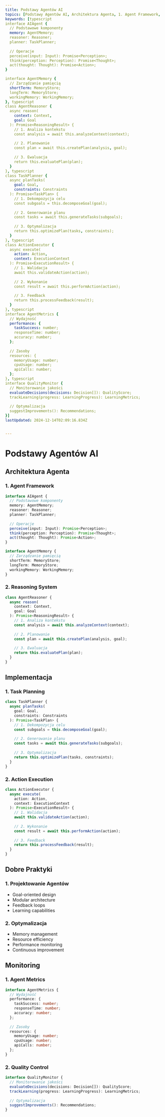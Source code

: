 ```yaml
---
title: Podstawy Agentów AI
topics: [Podstawy Agentów AI, Architektura Agenta, 1. Agent Framework, 2. Reasoning System, Implementacja, 1. Task Planning, 2. Action Execution, Dobre Praktyki, 1. Projektowanie Agentów, 2. Optymalizacja, Monitoring, 1. Agent Metrics, 2. Quality Control]
keywords: [typescript
interface AIAgent {
  // Podstawowe komponenty
  memory: AgentMemory;
  reasoner: Reasoner;
  planner: TaskPlanner;
  
  // Operacje
  perceive(input: Input): Promise<Perception>;
  think(perception: Perception): Promise<Thought>;
  act(thought: Thought): Promise<Action>;
}

interface AgentMemory {
  // Zarządzanie pamięcią
  shortTerm: MemoryStore;
  longTerm: MemoryStore;
  workingMemory: WorkingMemory;
}, typescript
class AgentReasoner {
  async reason(
    context: Context,
    goal: Goal
  ): Promise<ReasoningResult> {
    // 1. Analiza kontekstu
    const analysis = await this.analyzeContext(context);
    
    // 2. Planowanie
    const plan = await this.createPlan(analysis, goal);
    
    // 3. Ewaluacja
    return this.evaluatePlan(plan);
  }
}, typescript
class TaskPlanner {
  async planTasks(
    goal: Goal,
    constraints: Constraints
  ): Promise<TaskPlan> {
    // 1. Dekompozycja celu
    const subgoals = this.decomposeGoal(goal);
    
    // 2. Generowanie planu
    const tasks = await this.generateTasks(subgoals);
    
    // 3. Optymalizacja
    return this.optimizePlan(tasks, constraints);
  }
}, typescript
class ActionExecutor {
  async execute(
    action: Action,
    context: ExecutionContext
  ): Promise<ExecutionResult> {
    // 1. Walidacja
    await this.validateAction(action);
    
    // 2. Wykonanie
    const result = await this.performAction(action);
    
    // 3. Feedback
    return this.processFeedback(result);
  }
}, typescript
interface AgentMetrics {
  // Wydajność
  performance: {
    taskSuccess: number;
    responseTime: number;
    accuracy: number;
  };
  
  // Zasoby
  resources: {
    memoryUsage: number;
    cpuUsage: number;
    apiCalls: number;
  };
}, typescript
interface QualityMonitor {
  // Monitorowanie jakości
  evaluateDecisions(decisions: Decision[]): QualityScore;
  trackLearning(progress: LearningProgress): LearningMetrics;
  
  // Optymalizacja
  suggestImprovements(): Recommendations;
}]
lastUpdated: 2024-12-14T02:09:16.834Z


---
```


# Podstawy Agentów AI

## Architektura Agenta

### 1. Agent Framework
```typescript
interface AIAgent {
  // Podstawowe komponenty
  memory: AgentMemory;
  reasoner: Reasoner;
  planner: TaskPlanner;
  
  // Operacje
  perceive(input: Input): Promise<Perception>;
  think(perception: Perception): Promise<Thought>;
  act(thought: Thought): Promise<Action>;
}

interface AgentMemory {
  // Zarządzanie pamięcią
  shortTerm: MemoryStore;
  longTerm: MemoryStore;
  workingMemory: WorkingMemory;
}
```

### 2. Reasoning System
```typescript
class AgentReasoner {
  async reason(
    context: Context,
    goal: Goal
  ): Promise<ReasoningResult> {
    // 1. Analiza kontekstu
    const analysis = await this.analyzeContext(context);
    
    // 2. Planowanie
    const plan = await this.createPlan(analysis, goal);
    
    // 3. Ewaluacja
    return this.evaluatePlan(plan);
  }
}
```

## Implementacja

### 1. Task Planning
```typescript
class TaskPlanner {
  async planTasks(
    goal: Goal,
    constraints: Constraints
  ): Promise<TaskPlan> {
    // 1. Dekompozycja celu
    const subgoals = this.decomposeGoal(goal);
    
    // 2. Generowanie planu
    const tasks = await this.generateTasks(subgoals);
    
    // 3. Optymalizacja
    return this.optimizePlan(tasks, constraints);
  }
}
```

### 2. Action Execution
```typescript
class ActionExecutor {
  async execute(
    action: Action,
    context: ExecutionContext
  ): Promise<ExecutionResult> {
    // 1. Walidacja
    await this.validateAction(action);
    
    // 2. Wykonanie
    const result = await this.performAction(action);
    
    // 3. Feedback
    return this.processFeedback(result);
  }
}
```

## Dobre Praktyki

### 1. Projektowanie Agentów
- Goal-oriented design
- Modular architecture
- Feedback loops
- Learning capabilities

### 2. Optymalizacja
- Memory management
- Resource efficiency
- Performance monitoring
- Continuous improvement

## Monitoring

### 1. Agent Metrics
```typescript
interface AgentMetrics {
  // Wydajność
  performance: {
    taskSuccess: number;
    responseTime: number;
    accuracy: number;
  };
  
  // Zasoby
  resources: {
    memoryUsage: number;
    cpuUsage: number;
    apiCalls: number;
  };
}
```

### 2. Quality Control
```typescript
interface QualityMonitor {
  // Monitorowanie jakości
  evaluateDecisions(decisions: Decision[]): QualityScore;
  trackLearning(progress: LearningProgress): LearningMetrics;
  
  // Optymalizacja
  suggestImprovements(): Recommendations;
}
``` 